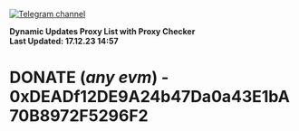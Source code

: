 [![Telegram channel](https://img.shields.io/endpoint?url=https://runkit.io/damiankrawczyk/telegram-badge/branches/master?url=https://t.me/n4z4v0d)](https://t.me/n4z4v0d) 

**Dynamic Updates Proxy List with Proxy Checker**  
**Last Updated: 17.12.23 14:57**

# DONATE (_any evm_) - 0xDEADf12DE9A24b47Da0a43E1bA70B8972F5296F2
